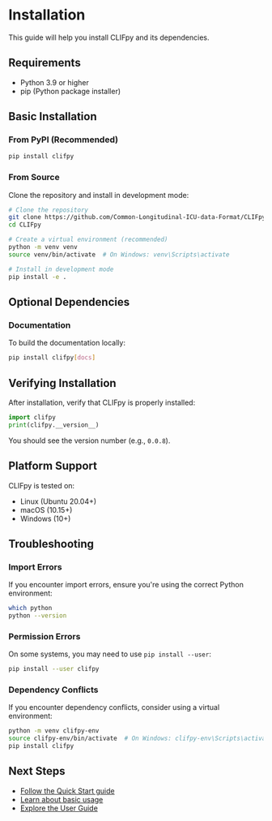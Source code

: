 # Installation

This guide will help you install CLIFpy and its dependencies.

## Requirements

- Python 3.9 or higher
- pip (Python package installer)

## Basic Installation

### From PyPI (Recommended)

<!-- skip: next -->
```bash
pip install clifpy
```

### From Source

Clone the repository and install in development mode:

<!-- skip: next -->
```bash
# Clone the repository
git clone https://github.com/Common-Longitudinal-ICU-data-Format/CLIFpy.git
cd CLIFpy

# Create a virtual environment (recommended)
python -m venv venv
source venv/bin/activate  # On Windows: venv\Scripts\activate

# Install in development mode
pip install -e .
```

## Optional Dependencies

### Documentation

To build the documentation locally:

<!-- skip: next -->
```bash
pip install clifpy[docs]
```

## Verifying Installation

After installation, verify that CLIFpy is properly installed:

```python
import clifpy
print(clifpy.__version__)
```

You should see the version number (e.g., `0.0.8`).


## Platform Support

CLIFpy is tested on:

- Linux (Ubuntu 20.04+)
- macOS (10.15+)
- Windows (10+)

## Troubleshooting

### Import Errors

If you encounter import errors, ensure you're using the correct Python environment:

```bash
which python
python --version
```

### Permission Errors

On some systems, you may need to use `pip install --user`:

<!-- skip: next -->
```bash
pip install --user clifpy
```

### Dependency Conflicts

If you encounter dependency conflicts, consider using a virtual environment:

<!-- skip: next -->
```bash
python -m venv clifpy-env
source clifpy-env/bin/activate  # On Windows: clifpy-env\Scripts\activate
pip install clifpy
```

## Next Steps

- [Follow the Quick Start guide](quickstart.md)
- [Learn about basic usage](basic-usage.md)
- [Explore the User Guide](../user-guide/index.md)